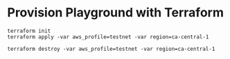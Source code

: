 # Provision Playground with Terraform

```
terraform init
terraform apply -var aws_profile=testnet -var region=ca-central-1
```

```
terraform destroy -var aws_profile=testnet -var region=ca-central-1
```
